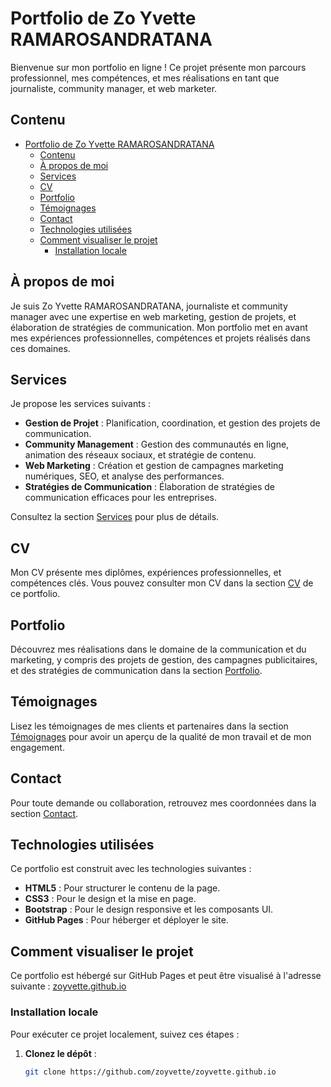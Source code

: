 # Portfolio de Zo Yvette RAMAROSANDRATANA

Bienvenue sur mon portfolio en ligne ! Ce projet présente mon parcours professionnel, mes compétences, et mes réalisations en tant que journaliste, community manager, et web marketer.

## Contenu

- [Portfolio de Zo Yvette RAMAROSANDRATANA](#portfolio-de-zo-yvette-ramarosandratana)
  - [Contenu](#contenu)
  - [À propos de moi](#à-propos-de-moi)
  - [Services](#services)
  - [CV](#cv)
  - [Portfolio](#portfolio)
  - [Témoignages](#témoignages)
  - [Contact](#contact)
  - [Technologies utilisées](#technologies-utilisées)
  - [Comment visualiser le projet](#comment-visualiser-le-projet)
    - [Installation locale](#installation-locale)

## À propos de moi

Je suis Zo Yvette RAMAROSANDRATANA, journaliste et community manager avec une expertise en web marketing, gestion de projets, et élaboration de stratégies de communication. Mon portfolio met en avant mes expériences professionnelles, compétences et projets réalisés dans ces domaines.

## Services

Je propose les services suivants :

- **Gestion de Projet** : Planification, coordination, et gestion des projets de communication.
- **Community Management** : Gestion des communautés en ligne, animation des réseaux sociaux, et stratégie de contenu.
- **Web Marketing** : Création et gestion de campagnes marketing numériques, SEO, et analyse des performances.
- **Stratégies de Communication** : Élaboration de stratégies de communication efficaces pour les entreprises.

Consultez la section [Services](#services) pour plus de détails.

## CV

Mon CV présente mes diplômes, expériences professionnelles, et compétences clés. Vous pouvez consulter mon CV dans la section [CV](#cv) de ce portfolio.

## Portfolio

Découvrez mes réalisations dans le domaine de la communication et du marketing, y compris des projets de gestion, des campagnes publicitaires, et des stratégies de communication dans la section [Portfolio](#portfolio).

## Témoignages

Lisez les témoignages de mes clients et partenaires dans la section [Témoignages](#témoignages) pour avoir un aperçu de la qualité de mon travail et de mon engagement.

## Contact

Pour toute demande ou collaboration, retrouvez mes coordonnées dans la section [Contact](#contact).

## Technologies utilisées

Ce portfolio est construit avec les technologies suivantes :

- **HTML5** : Pour structurer le contenu de la page.
- **CSS3** : Pour le design et la mise en page.
- **Bootstrap** : Pour le design responsive et les composants UI.
- **GitHub Pages** : Pour héberger et déployer le site.

## Comment visualiser le projet

Ce portfolio est hébergé sur GitHub Pages et peut être visualisé à l'adresse suivante : [zoyvette.github.io](https://zoyvette.github.io)

### Installation locale

Pour exécuter ce projet localement, suivez ces étapes :

1. **Clonez le dépôt** :
   ```bash
   git clone https://github.com/zoyvette/zoyvette.github.io

